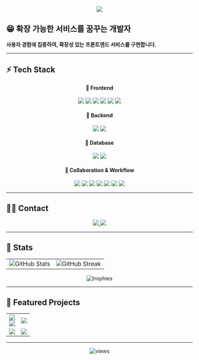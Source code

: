 <div align="center">
  <img src="https://capsule-render.vercel.app/api?type=waving&color=gradient&height=180&text=Hello,%20I'm%20minji!&fontColor=ffffff&fontSize=50" />
</div>

## 😁 확장 가능한 서비스를 꿈꾸는 개발자
**사용자 경험에 집중하여, 확장성 있는 프론트엔드 서비스를 구현합니다.**

---

## ⚡ Tech Stack

<div align="center">

#### 🎨 Frontend
<img src="https://img.shields.io/badge/Next.js-000000?style=for-the-badge&logo=Next.js&logoColor=white" />
<img src="https://img.shields.io/badge/React-61DAFB?style=for-the-badge&logo=React&logoColor=000000" />
<img src="https://img.shields.io/badge/TypeScript-3178C6?style=for-the-badge&logo=TypeScript&logoColor=white" />
<img src="https://img.shields.io/badge/TailwindCSS-06B6D4?style=for-the-badge&logo=TailwindCSS&logoColor=white" />
<img src="https://img.shields.io/badge/Zustand-443A31?style=for-the-badge&logo=react&logoColor=white" />
<img src="https://img.shields.io/badge/Styled_Components-DB7093?style=for-the-badge&logo=styledcomponents&logoColor=white" />

#### 🔧 Backend
<img src="https://img.shields.io/badge/Node.js-339933?style=for-the-badge&logo=nodedotjs&logoColor=white" />
<img src="https://img.shields.io/badge/Express-000000?style=for-the-badge&logo=express&logoColor=white" />

#### 💾 Database
<img src="https://img.shields.io/badge/MySQL-4479A1?style=for-the-badge&logo=MySQL&logoColor=white" />
<img src="https://img.shields.io/badge/Prisma-2D3748?style=for-the-badge&logo=Prisma&logoColor=white" />

#### 🤝 Collaboration & Workflow
<img src="https://img.shields.io/badge/Git-F05032?style=for-the-badge&logo=Git&logoColor=white" />
<img src="https://img.shields.io/badge/GitHub-181717?style=for-the-badge&logo=github&logoColor=white" />
<img src="https://img.shields.io/badge/Vercel-000000?style=for-the-badge&logo=vercel&logoColor=white" />
<img src="https://img.shields.io/badge/Figma-F24E1E?style=for-the-badge&logo=Figma&logoColor=white" />
<img src="https://img.shields.io/badge/Zeplin-FDBD39?style=for-the-badge&logo=zeplin&logoColor=white" />
<img src="https://img.shields.io/badge/Notion-000000?style=for-the-badge&logo=Notion&logoColor=white" />
<img src="https://img.shields.io/badge/Trello-0052CC?style=for-the-badge&logo=Trello&logoColor=white" />

</div>


---


## 🧑‍💻 Contact
<div align="center">
  <a href="mailto:ahn.minji38@gmail.com">
    <img src="https://img.shields.io/badge/Gmail-EA4335?style=flat-square&logo=Gmail&logoColor=white">
  </a>
  <a href="https://www.instagram.com/lbx_44">
    <img src="https://img.shields.io/badge/Instagram-E4405F?style=flat-square&logo=Instagram&logoColor=white">
  </a>
</div>

---

## 🏅 Stats

<table align="center">
  <tr>
    <td>
      <img 
        src="https://github-readme-stats.vercel.app/api?username=minji-38&custom_title=minji-38's%20GitHub%20Stats&show_icons=true&hide_border=true" 
        alt="GitHub Stats" />
    </td>
    <td>
      <img 
        src="https://streak-stats.demolab.com?user=minji-38&hide_border=true" 
        alt="GitHub Streak" />
    </td>
  </tr>
</table>

<div align="center">
  <img src="https://github-profile-trophy.vercel.app/?username=minji-38&row=1&column=6&no-frame=true" alt="trophies" />
</div>

---

## 📌 Featured Projects

<table align="center">
  <tr>
    <!-- UFO-Fi -->
    <td align="center">
      <a href="https://github.com/minji-38/UFO-Fi-FE">
        <img src="https://github-readme-stats.vercel.app/api/pin/?username=minji-38&repo=UFO-Fi-FE&hide_border=true" />
      </a><br/>
      <a href="https://github.com/Ureca-Final-Project-Team1/UFO-Fi-BE">
        <img src="https://img.shields.io/badge/Backend-Repo-blue?style=flat-square&logo=github" />
      </a>
    </td>
    <!-- Moo-mool -->
    <td align="center">
      <a href="https://github.com/minji-38/moo-mool">
        <img src="https://github-readme-stats.vercel.app/api/pin/?username=minji-38&repo=moo-mool&hide_border=true" />
      </a>
    </td>
  </tr>
  <tr>
    <!-- Bugzero FE -->
    <td align="center">
      <a href="https://github.com/minji-38/Bugzero-Frontend">
        <img src="https://github-readme-stats.vercel.app/api/pin/?username=minji-38&repo=Bugzero-Frontend&hide_border=true" />
      </a>
    </td>
    <!-- Bugzero BE -->
    <td align="center">
      <a href="https://github.com/minji-38/Bugzero-Backend">
        <img src="https://github-readme-stats.vercel.app/api/pin/?username=minji-38&repo=Bugzero-Backend&hide_border=true" />
      </a>
    </td>
  </tr>
</table>



---

<div align="center">
  
  <!-- 방문자 카운터 (선택) -->
  <img src="https://komarev.com/ghpvc/?username=minji-38&label=Profile%20Views&color=0e75b6&style=flat" alt="views" />
  
</div>
